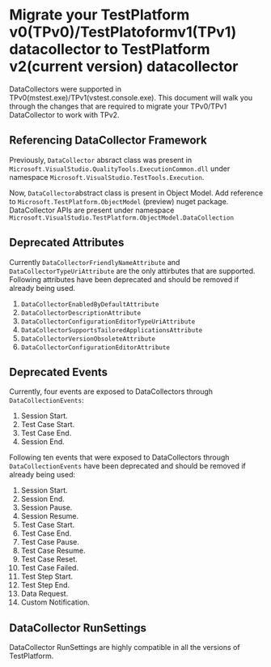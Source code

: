 # Migrate your TestPlatform v0(TPv0)/TestPlatoformv1(TPv1) datacollector to TestPlatform v2(current version) datacollector
DataCollectors were supported in TPv0(mstest.exe)/TPv1(vstest.console.exe). 
This document will walk you through the changes that are required to migrate your TPv0/TPv1 DataCollector to work with TPv2.

## Referencing DataCollector Framework
Previously, `DataCollector` absract class was present in `Microsoft.VisualStudio.QualityTools.ExecutionCommon.dll` under namespace `Microsoft.VisualStudio.TestTools.Execution`.

Now, `DataCollector`abstract class is present in Object Model. Add reference to `Microsoft.TestPlatform.ObjectModel` (preview) nuget package. DataCollector APIs are present under namespace `Microsoft.VisualStudio.TestPlatform.ObjectModel.DataCollection`

## Deprecated Attributes
Currently `DataCollectorFriendlyNameAttribute` and `DataCollectorTypeUriAttribute` are the only attirbutes that are supported. 
Following attributes have been deprecated and should be removed if already being used.
1. `DataCollectorEnabledByDefaultAttribute`
2. `DataCollectorDescriptionAttribute`
3. `DataCollectorConfigurationEditorTypeUriAttribute`
4. `DataCollectorSupportsTailoredApplicationsAttribute`
5. `DataCollectorVersionObsoleteAttribute` 
6. `DataCollectorConfigurationEditorAttribute`

## Deprecated Events
Currently, four events are exposed to DataCollectors through `DataCollectionEvents`:
1. Session Start.
2. Test Case Start.
3. Test Case End.
4. Session End.

Following ten events that were exposed to DataCollectors through `DataCollectionEvents` have been deprecated and should be removed if already being used:
1. Session Start.
2. Session End.
3. Session Pause.
4. Session Resume.
5. Test Case Start.
6. Test Case End.
7. Test Case Pause.
8. Test Case Resume.
9. Test Case Reset.
10. Test Case Failed.
11. Test Step Start.
12. Test Step End.
13. Data Request.
14. Custom Notification.

## DataCollector RunSettings
DataCollector RunSettings are highly compatible in all the versions of TestPlatform.

